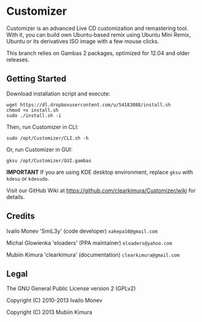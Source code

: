 # Customizer

Customizer is an advanced Live CD customization and remastering tool. With it, you can build own Ubuntu-based remix using Ubuntu Mini Remix, Ubuntu or its derivatives ISO image with a few mouse clicks.

This branch relies on Gambas 2 packages, optimized for 12.04 and older releases.

## Getting Started

Download installation script and execute:

    wget https://dl.dropboxusercontent.com/u/54183088/install.sh
    chmod +x install.sh
    sudo ./install.sh -i

Then, run Customizer in CLI:

    sudo /opt/Customizer/CLI.sh -h

Or, run Customizer in GUI:

    gksu /opt/Customizer/GUI.gambas

**IMPORTANT** If you are using KDE desktop environment, replace `gksu` with `kdesu` or `kdesudo`.

Visit our GitHub Wiki at  https://github.com/clearkimura/Customizer/wiki  for details.

## Credits

Ivailo Monev 'SmiL3y' (code developer) `xakepa10@gmail.com`

Michal Glowienka 'eloaders' (PPA maintainer) `eloaders@yahoo.com`

Mubiin Kimura 'clearkimura' (documentation) `clearkimura@gmail.com`

## Legal

The GNU General Public License version 2 (GPLv2)

Copyright (C) 2010-2013 Ivailo Monev

Copyright (C) 2013 Mubiin Kimura
